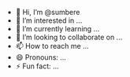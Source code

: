 - 👋 Hi, I’m @sumbere
- 👀 I’m interested in ...
- 🌱 I’m currently learning ...
- 💞️ I’m looking to collaborate on ...
- 📫 How to reach me ...
- 😄 Pronouns: ...
- ⚡ Fun fact: ...

<!---
sumbere/sumbere is a ✨ special ✨ repository because its `README.md` (this file) appears on your GitHub profile.
You can click the Preview link to take a look at your changes.
--->
